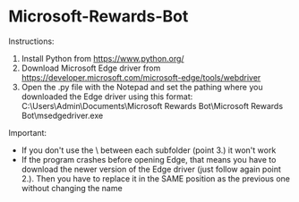 # Microsoft-Rewards-Bot

Instructions:
1. Install Python from https://www.python.org/
2. Download Microsoft Edge driver from https://developer.microsoft.com/microsoft-edge/tools/webdriver
3. Open the .py file with the Notepad and set the pathing where you downloaded the Edge driver using this format: C:\\Users\\Admin\\Documents\\Microsoft Rewards Bot\\Microsoft Rewards Bot\\msedgedriver.exe

Important:
- If you don't use the \\ between each subfolder (point 3.) it won't work
- If the program crashes before opening Edge, that means you have to download the newer version of the Edge driver (just follow again point 2.). Then you have to replace it in the SAME position as the previous one without changing the name
